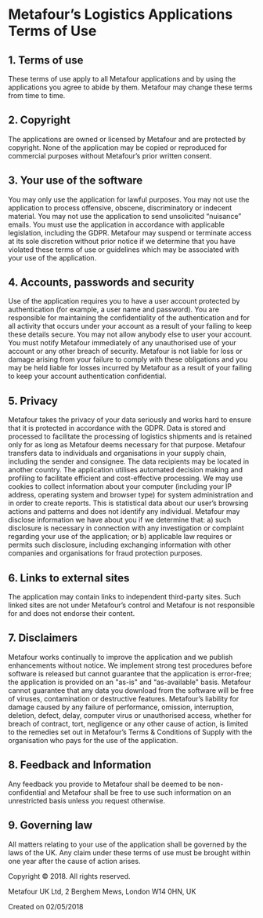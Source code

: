 # Metafour’s Logistics Applications Terms of Use

## 1. Terms of use
These terms of use apply to all Metafour applications and by using the applications you agree to abide by them. Metafour may change these terms from time to time.
## 2. Copyright
The applications are owned or licensed by Metafour and are protected by copyright. None of the application may be copied or reproduced for commercial purposes without Metafour’s prior written consent.
## 3. Your use of the software
You may only use the application for lawful purposes.
You may not use the application to process offensive, obscene, discriminatory or indecent material. You may not use the application to send unsolicited “nuisance” emails. You must use the application in accordance with applicable legislation, including the GDPR.
Metafour may suspend or terminate access at its sole discretion without prior notice if we determine that you have violated these terms of use or guidelines which may be associated with your use of the application.
## 4. Accounts, passwords and security
Use of the application requires you to have a user account protected by authentication (for example, a user name and password).
You are responsible for maintaining the confidentiality of the authentication and for all activity that occurs under your account as a result of your failing to keep these details secure. You may not allow anybody else to user your account. You must notify Metafour immediately of any unauthorised use of your account or any other breach of security. 
Metafour is not liable for loss or damage arising from your failure to comply with these obligations and you may be held liable for losses incurred by Metafour as a result of your failing to keep your account authentication confidential.
## 5. Privacy
Metafour takes the privacy of your data seriously and works hard to ensure that it is protected in accordance with the GDPR.
Data is stored and processed to facilitate the processing of logistics shipments and is retained only for as long as Metafour deems necessary for that purpose.
Metafour transfers data to individuals and organisations in your supply chain, including the sender and consignee. The data recipients may be located in another country.
The application utilises automated decision making and profiling to facilitate efficient and cost-effective processing.
We may use cookies to collect information about your computer (including your IP address, operating system and browser type) for system administration and in order to create reports. This is statistical data about our user’s browsing actions and patterns and does not identify any individual.
Metafour may disclose information we have about you if we determine that: a) such disclosure is necessary in connection with any investigation or complaint regarding your use of the application; or b) applicable law requires or permits such disclosure, including exchanging information with other companies and organisations for fraud protection purposes.
## 6. Links to external sites
The application may contain links to independent third-party sites. Such linked sites are not under Metafour’s control and Metafour is not responsible for and does not endorse their content. 
## 7. Disclaimers
Metafour works continually to improve the application and we publish enhancements without notice. 
We implement strong test procedures before software is released but cannot guarantee that the application is error-free; the application is provided on an "as-is" and “as-available" basis.
Metafour cannot guarantee that any data you download from the software will be free of viruses, contamination or destructive features.
Metafour’s liability for damage caused by any failure of performance, omission, interruption, deletion, defect, delay, computer virus or unauthorised access, whether for breach of contract, tort, negligence or any other cause of action, is limited to the remedies set out in Metafour’s Terms & Conditions of Supply with the organisation who pays for the use of the application.
## 8. Feedback and Information
Any feedback you provide to Metafour shall be deemed to be non-confidential and Metafour shall be free to use such information on an unrestricted basis unless you request otherwise.
## 9. Governing law
All matters relating to your use of the application shall be governed by the laws of the UK. Any claim under these terms of use must be brought within one year after the cause of action arises.


Copyright © 2018. All rights reserved.

Metafour UK Ltd, 2 Berghem Mews, London W14 0HN, UK

Created on 02/05/2018

